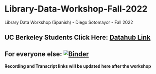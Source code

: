 # Library-Data-Workshop-Fall-2022
Library Data Workshop (Spanish) - Diego Sotomayor - Fall 2022

## UC Berkeley Students Click Here: [Datahub Link](http://datahub.berkeley.edu/hub/user-redirect/git-sync?repo=https://github.com/ds-modules/Library-Data-Workshop-Fall-2022&branch=main&subpath=Introduction-a-Python.ipynb)

## For everyone else: [![Binder](https://mybinder.org/badge_logo.svg)](https://mybinder.org/v2/gh/ds-modules/Library-Data-Workshop-Fall-2022/HEAD)

#### Recording and Transcript links will be updated here after the workshop
